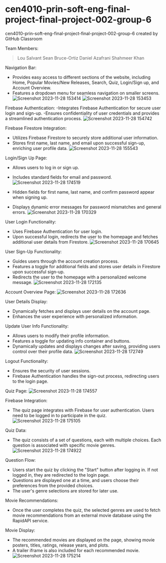 # cen4010-prin-soft-eng-final-project-final-project-002-group-6
cen4010-prin-soft-eng-final-project-final-project-002-group-6 created by GitHub Classroom

Team Members:
>Lou Salvant
>Sean Bruce-Ortiz
>Daniel Azafrani
>Shahmeer Khan

Navigation Bar:
- Provides easy access to different sections of the website, including Home, Popular Movies/New Releases, Search, Quiz, Login/Sign up, and Account Overview.
- Features a dropdown menu for seamless navigation on smaller screens.
  ![Screenshot 2023-11-28 153414](https://github.com/CEN4010-Fall2023-Prin-Soft-Eng/cen4010-prin-soft-eng-final-project-final-project-002-group-6/assets/116595993/e80aa2a7-a74a-4b54-92c2-0010583ff9d9)
![Screenshot 2023-11-28 153453](https://github.com/CEN4010-Fall2023-Prin-Soft-Eng/cen4010-prin-soft-eng-final-project-final-project-002-group-6/assets/116595993/135cd69b-b053-44b3-8c28-1557c61e503e)

Firebase Authentication:
-Integrates Firebase Authentication for secure user login and sign-up.
-Ensures confidentiality of user credentials and provides a streamlined authentication process.
![Screenshot 2023-11-28 154742](https://github.com/CEN4010-Fall2023-Prin-Soft-Eng/cen4010-prin-soft-eng-final-project-final-project-002-group-6/assets/116595993/47389364-bfce-4734-9711-a60258de1169)

Firebase Firestore Integration:
- Utilizes Firebase Firestore to securely store additional user information.
- Stores first name, last name, and email upon successful sign-up, enriching user profile data.
  ![Screenshot 2023-11-28 155543](https://github.com/CEN4010-Fall2023-Prin-Soft-Eng/cen4010-prin-soft-eng-final-project-final-project-002-group-6/assets/116595993/fa85e2ee-d25f-43a8-89ef-c2ac77d4de53)

Login/Sign Up Page:
- Allows users to log in or sign up.
- Includes standard fields for email and password.
![Screenshot 2023-11-28 174519](https://github.com/CEN4010-Fall2023-Prin-Soft-Eng/cen4010-prin-soft-eng-final-project-final-project-002-group-6/assets/116595993/63ba57d0-4214-4b30-81a2-95aeb58ff17d)

- Hidden fields for first name, last name, and confirm password appear when signing up.
- Displays dynamic error messages for password mismatches and general errors.
  ![Screenshot 2023-11-28 170329](https://github.com/CEN4010-Fall2023-Prin-Soft-Eng/cen4010-prin-soft-eng-final-project-final-project-002-group-6/assets/116595993/db72beda-ae12-43d1-969c-b7754fde585a)

User Login Functionality:
- Uses Firebase Authentication for user login.
- Upon successful login, redirects the user to the homepage and fetches additional user details from Firestore.
![Screenshot 2023-11-28 170645](https://github.com/CEN4010-Fall2023-Prin-Soft-Eng/cen4010-prin-soft-eng-final-project-final-project-002-group-6/assets/116595993/7951f599-a2c2-409e-b409-c0141f80097b)

User Sign-Up Functionality:
- Guides users through the account creation process.
- Features a toggle for additional fields and stores user details in Firestore upon successful sign-up.
- Redirects the user to the homepage with a personalized welcome message.
![Screenshot 2023-11-28 172135](https://github.com/CEN4010-Fall2023-Prin-Soft-Eng/cen4010-prin-soft-eng-final-project-final-project-002-group-6/assets/116595993/0e43b9bf-52d0-47d9-8c21-8480d04b6369)

Account Overview Page:
![Screenshot 2023-11-28 172636](https://github.com/CEN4010-Fall2023-Prin-Soft-Eng/cen4010-prin-soft-eng-final-project-final-project-002-group-6/assets/116595993/0af47bc0-0132-4704-aae6-74ec3c47d20c)

User Details Display:
- Dynamically fetches and displays user details on the account page.
- Enhances the user experience with personalized information.

Update User Info Functionality:
- Allows users to modify their profile information.
- Features a toggle for updating info container and buttons.
- Dynamically updates and displays changes after saving, providing users control over their profile data.
![Screenshot 2023-11-28 172749](https://github.com/CEN4010-Fall2023-Prin-Soft-Eng/cen4010-prin-soft-eng-final-project-final-project-002-group-6/assets/116595993/76722e01-b8a8-4b89-b6d7-77f3c261582a)

Logout Functionality:
- Ensures the security of user sessions.
- Firebase Authentication handles the sign-out process, redirecting users to the login page.

Quiz Page:
![Screenshot 2023-11-28 174557](https://github.com/CEN4010-Fall2023-Prin-Soft-Eng/cen4010-prin-soft-eng-final-project-final-project-002-group-6/assets/116595993/562fe4aa-3cd3-483a-98e7-f9d7b0efd132)

Firebase Integration:
- The quiz page integrates with Firebase for user authentication. Users need to be logged in to participate in the quiz.
![Screenshot 2023-11-28 175105](https://github.com/CEN4010-Fall2023-Prin-Soft-Eng/cen4010-prin-soft-eng-final-project-final-project-002-group-6/assets/116595993/c1ae58f9-f1bc-486a-b1c5-9efee7f87cc7)

Quiz Data:
- The quiz consists of a set of questions, each with multiple choices. Each question is associated with specific movie genres.
![Screenshot 2023-11-28 174922](https://github.com/CEN4010-Fall2023-Prin-Soft-Eng/cen4010-prin-soft-eng-final-project-final-project-002-group-6/assets/116595993/e70cf75d-a426-4365-9886-59e35cd8bcd6)

Question Flow:
- Users start the quiz by clicking the "Start" button after logging in. If not logged in, they are redirected to the login page.
- Questions are displayed one at a time, and users choose their preferences from the provided choices.
- The user's genre selections are stored for later use.

Movie Recommendations:
- Once the user completes the quiz, the selected genres are used to fetch movie recommendations from an external movie database using the RapidAPI service.

Movie Display:
- The recommended movies are displayed on the page, showing movie posters, titles, ratings, release years, and plots.
- A trailer iframe is also included for each recommended movie.
![Screenshot 2023-11-28 175214](https://github.com/CEN4010-Fall2023-Prin-Soft-Eng/cen4010-prin-soft-eng-final-project-final-project-002-group-6/assets/116595993/b1fcf7a6-8614-49ec-895e-66bbe223839a)
